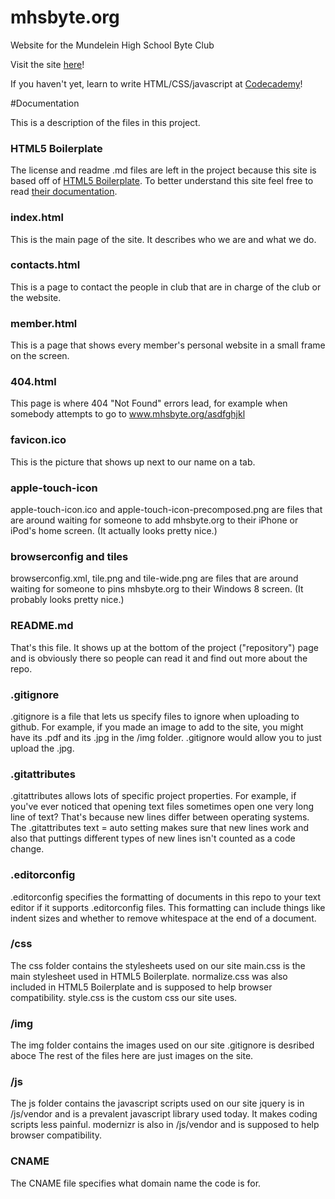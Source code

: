 mhsbyte.org
=====================

Website for the Mundelein High School Byte Club

Visit the site [here](http://www.mhsbyte.org "Byte Club's Homepage")!

If you haven't yet, learn to write HTML/CSS/javascript at [Codecademy](http://www.codecademy.com/learn)!

#Documentation

This is a description of the files in this project.

### HTML5 Boilerplate
The license and readme .md files are left in the project because this site is based off of [HTML5 Boilerplate](https://github.com/h5bp/html5-boilerplate). To better understand this site feel free to read [their documentation](https://github.com/h5bp/html5-boilerplate/blob/v4/doc/TOC.md).

### index.html
This is the main page of the site. It describes who we are and what we do.

### contacts.html
This is a page to contact the people in club that are in charge of the club or the website.

### member.html
This is a page that shows every member's personal website in a small frame on the screen.

### 404.html
This page is where 404 "Not Found" errors lead, for example when somebody attempts to go to www.mhsbyte.org/asdfghjkl

### favicon.ico
This is the picture that shows up next to our name on a tab.

### apple-touch-icon
apple-touch-icon.ico and apple-touch-icon-precomposed.png are files that are around waiting for someone to add mhsbyte.org to their iPhone or iPod's home screen. (It actually looks pretty nice.)

### browserconfig and tiles
browserconfig.xml, tile.png and tile-wide.png are files that are around waiting for someone to pins mhsbyte.org to their Windows 8 screen. (It probably looks pretty nice.)

### README.md
That's this file. It shows up at the bottom of the project ("repository") page and is obviously there so people can read it and find out more about the repo.

### .gitignore
.gitignore is a file that lets us specify files to ignore when uploading to github. For example, if you made an image to add to the site, you might have its .pdf and its .jpg in the /img folder. .gitignore would allow you to just upload the .jpg.

### .gitattributes
.gitattributes allows lots of specific project properties. For example, if you've ever noticed that opening text files sometimes open one very long line of text? That's because new lines differ between operating systems. The .gitattributes text = auto setting makes sure that new lines work and also that puttings different types of new lines isn't counted as a code change.

### .editorconfig
.editorconfig specifies the formatting of documents in this repo to your text editor if it supports .editorconfig files. This formatting can include things like indent sizes and whether to remove whitespace at the  end of a document.

### /css
The css folder contains the stylesheets used on our site
main.css is the main stylesheet used in HTML5 Boilerplate.
normalize.css was also included in HTML5 Boilerplate and is supposed to help browser compatibility.
style.css is the custom css our site uses.

### /img
The img folder contains the images used on our site
.gitignore is desribed aboce
The rest of the files here are just images on the site.

### /js
The js folder contains the javascript scripts used on our site
jquery is in /js/vendor and is a prevalent javascript library used today. It makes coding scripts less painful.
modernizr is also in /js/vendor and is supposed to help browser compatibility.

### CNAME
The CNAME file specifies what domain name the code is for.
